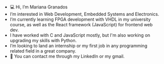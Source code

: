 - 💻 Hi, I’m Mariana Granados
-  I’m interested in Web Development, Embedded Systems and Electronics.
-  I’m currently learning FPGA development with VHDL in my university course, as well as the React framework (JavaScript) for frontend web dev.
-  I have worked with C and JavaScript mostly, but I'm also working on upgrading my skills with Python.
-  I’m looking to land an internship or my first job in any programming related field in a great company.
- 📧 You can contact me through my LinkedIn or my gmail. 

<!---
MarianaGranados-09/MarianaGranados-09 is a ✨ special ✨ repository because its `README.md` (this file) appears on your GitHub profile.
You can click the Preview link to take a look at your changes.
--->
